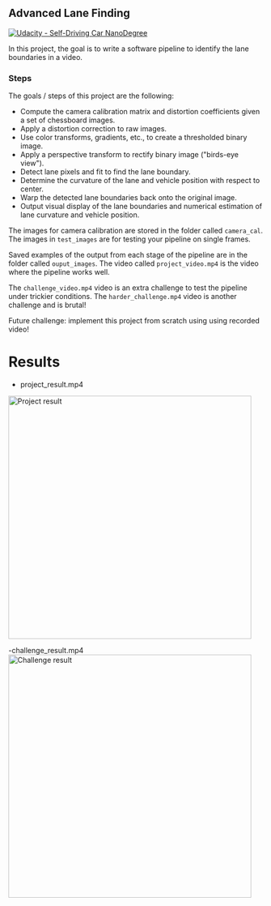 ## Advanced Lane Finding
[![Udacity - Self-Driving Car NanoDegree](https://s3.amazonaws.com/udacity-sdc/github/shield-carnd.svg)](http://www.udacity.com/drive)


In this project, the goal is to write a software pipeline to identify the lane boundaries in a video.

### Steps
The goals / steps of this project are the following:

* Compute the camera calibration matrix and distortion coefficients given a set of chessboard images.
* Apply a distortion correction to raw images.
* Use color transforms, gradients, etc., to create a thresholded binary image.
* Apply a perspective transform to rectify binary image ("birds-eye view").
* Detect lane pixels and fit to find the lane boundary.
* Determine the curvature of the lane and vehicle position with respect to center.
* Warp the detected lane boundaries back onto the original image.
* Output visual display of the lane boundaries and numerical estimation of lane curvature and vehicle position.

The images for camera calibration are stored in the folder called `camera_cal`.  The images in `test_images` are for testing your pipeline on single frames.  

Saved examples of the output from each stage of the pipeline are in the folder called `ouput_images`. The video called `project_video.mp4` is the video where the pipeline works well.  

The `challenge_video.mp4` video is an extra challenge to test the pipeline under trickier conditions.  The `harder_challenge.mp4` video is another challenge and is brutal!

Future challenge: implement this project from scratch using using recorded video!

# Results

- project_result.mp4
<img src="./project_result.gif" width="480" alt="Project result" />

-challenge_result.mp4
<img src="./challenge_result.gif" width="480" alt="Challenge result" />
